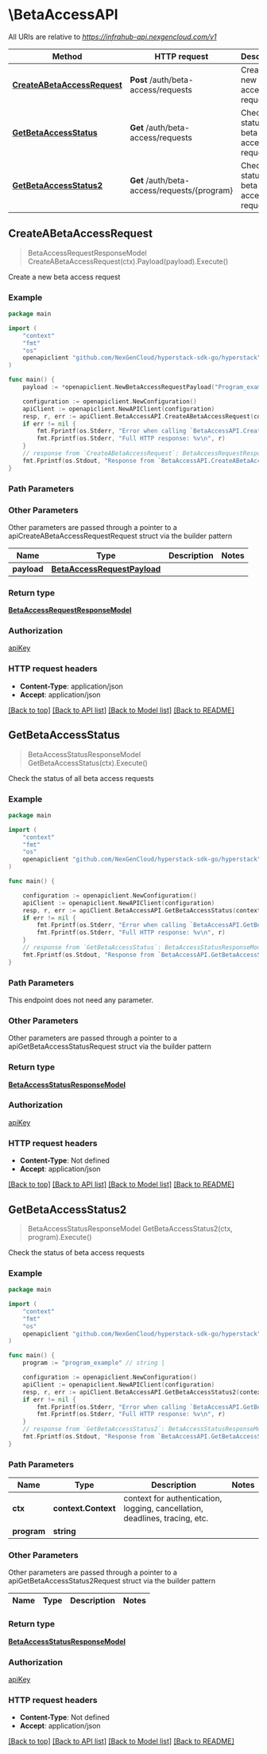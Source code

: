 # \BetaAccessAPI

All URIs are relative to *https://infrahub-api.nexgencloud.com/v1*

Method | HTTP request | Description
------------- | ------------- | -------------
[**CreateABetaAccessRequest**](BetaAccessAPI.md#CreateABetaAccessRequest) | **Post** /auth/beta-access/requests | Create a new beta access request
[**GetBetaAccessStatus**](BetaAccessAPI.md#GetBetaAccessStatus) | **Get** /auth/beta-access/requests | Check the status of all beta access requests
[**GetBetaAccessStatus2**](BetaAccessAPI.md#GetBetaAccessStatus2) | **Get** /auth/beta-access/requests/{program} | Check the status of beta access requests



## CreateABetaAccessRequest

> BetaAccessRequestResponseModel CreateABetaAccessRequest(ctx).Payload(payload).Execute()

Create a new beta access request



### Example

```go
package main

import (
	"context"
	"fmt"
	"os"
	openapiclient "github.com/NexGenCloud/hyperstack-sdk-go/hyperstack"
)

func main() {
	payload := *openapiclient.NewBetaAccessRequestPayload("Program_example") // BetaAccessRequestPayload | 

	configuration := openapiclient.NewConfiguration()
	apiClient := openapiclient.NewAPIClient(configuration)
	resp, r, err := apiClient.BetaAccessAPI.CreateABetaAccessRequest(context.Background()).Payload(payload).Execute()
	if err != nil {
		fmt.Fprintf(os.Stderr, "Error when calling `BetaAccessAPI.CreateABetaAccessRequest``: %v\n", err)
		fmt.Fprintf(os.Stderr, "Full HTTP response: %v\n", r)
	}
	// response from `CreateABetaAccessRequest`: BetaAccessRequestResponseModel
	fmt.Fprintf(os.Stdout, "Response from `BetaAccessAPI.CreateABetaAccessRequest`: %v\n", resp)
}
```

### Path Parameters



### Other Parameters

Other parameters are passed through a pointer to a apiCreateABetaAccessRequestRequest struct via the builder pattern


Name | Type | Description  | Notes
------------- | ------------- | ------------- | -------------
 **payload** | [**BetaAccessRequestPayload**](BetaAccessRequestPayload.md) |  | 

### Return type

[**BetaAccessRequestResponseModel**](BetaAccessRequestResponseModel.md)

### Authorization

[apiKey](../README.md#apiKey)

### HTTP request headers

- **Content-Type**: application/json
- **Accept**: application/json

[[Back to top]](#) [[Back to API list]](../README.md#documentation-for-api-endpoints)
[[Back to Model list]](../README.md#documentation-for-models)
[[Back to README]](../README.md)


## GetBetaAccessStatus

> BetaAccessStatusResponseModel GetBetaAccessStatus(ctx).Execute()

Check the status of all beta access requests



### Example

```go
package main

import (
	"context"
	"fmt"
	"os"
	openapiclient "github.com/NexGenCloud/hyperstack-sdk-go/hyperstack"
)

func main() {

	configuration := openapiclient.NewConfiguration()
	apiClient := openapiclient.NewAPIClient(configuration)
	resp, r, err := apiClient.BetaAccessAPI.GetBetaAccessStatus(context.Background()).Execute()
	if err != nil {
		fmt.Fprintf(os.Stderr, "Error when calling `BetaAccessAPI.GetBetaAccessStatus``: %v\n", err)
		fmt.Fprintf(os.Stderr, "Full HTTP response: %v\n", r)
	}
	// response from `GetBetaAccessStatus`: BetaAccessStatusResponseModel
	fmt.Fprintf(os.Stdout, "Response from `BetaAccessAPI.GetBetaAccessStatus`: %v\n", resp)
}
```

### Path Parameters

This endpoint does not need any parameter.

### Other Parameters

Other parameters are passed through a pointer to a apiGetBetaAccessStatusRequest struct via the builder pattern


### Return type

[**BetaAccessStatusResponseModel**](BetaAccessStatusResponseModel.md)

### Authorization

[apiKey](../README.md#apiKey)

### HTTP request headers

- **Content-Type**: Not defined
- **Accept**: application/json

[[Back to top]](#) [[Back to API list]](../README.md#documentation-for-api-endpoints)
[[Back to Model list]](../README.md#documentation-for-models)
[[Back to README]](../README.md)


## GetBetaAccessStatus2

> BetaAccessStatusResponseModel GetBetaAccessStatus2(ctx, program).Execute()

Check the status of beta access requests



### Example

```go
package main

import (
	"context"
	"fmt"
	"os"
	openapiclient "github.com/NexGenCloud/hyperstack-sdk-go/hyperstack"
)

func main() {
	program := "program_example" // string | 

	configuration := openapiclient.NewConfiguration()
	apiClient := openapiclient.NewAPIClient(configuration)
	resp, r, err := apiClient.BetaAccessAPI.GetBetaAccessStatus2(context.Background(), program).Execute()
	if err != nil {
		fmt.Fprintf(os.Stderr, "Error when calling `BetaAccessAPI.GetBetaAccessStatus2``: %v\n", err)
		fmt.Fprintf(os.Stderr, "Full HTTP response: %v\n", r)
	}
	// response from `GetBetaAccessStatus2`: BetaAccessStatusResponseModel
	fmt.Fprintf(os.Stdout, "Response from `BetaAccessAPI.GetBetaAccessStatus2`: %v\n", resp)
}
```

### Path Parameters


Name | Type | Description  | Notes
------------- | ------------- | ------------- | -------------
**ctx** | **context.Context** | context for authentication, logging, cancellation, deadlines, tracing, etc.
**program** | **string** |  | 

### Other Parameters

Other parameters are passed through a pointer to a apiGetBetaAccessStatus2Request struct via the builder pattern


Name | Type | Description  | Notes
------------- | ------------- | ------------- | -------------


### Return type

[**BetaAccessStatusResponseModel**](BetaAccessStatusResponseModel.md)

### Authorization

[apiKey](../README.md#apiKey)

### HTTP request headers

- **Content-Type**: Not defined
- **Accept**: application/json

[[Back to top]](#) [[Back to API list]](../README.md#documentation-for-api-endpoints)
[[Back to Model list]](../README.md#documentation-for-models)
[[Back to README]](../README.md)


